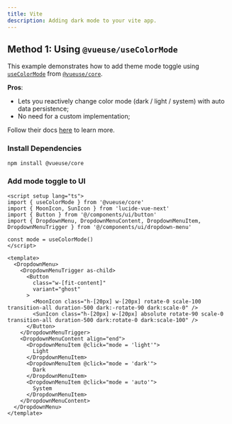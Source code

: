 ```yaml
---
title: Vite
description: Adding dark mode to your vite app.
---
```


## Method 1: Using `@vueuse/useColorMode`

This example demonstrates how to add theme mode toggle using [`useColorMode`](https://vueuse.org/core/usecolormode) from [`@vueuse/core`](https://vueuse.org/core).

**Pros**:
- Lets you reactively change color mode (dark / light / system) with auto data persistence;
- No need for a custom implementation;

Follow their docs [here](https://vueuse.org/core/usecolormode) to learn more.

<Steps>

### Install Dependencies

```bash
npm install @vueuse/core
```

### Add mode toggle to UI

```vue
<script setup lang="ts">
import { useColorMode } from '@vueuse/core'
import { MoonIcon, SunIcon } from 'lucide-vue-next'
import { Button } from '@/components/ui/button'
import { DropdownMenu, DropdownMenuContent, DropdownMenuItem, DropdownMenuTrigger } from '@/components/ui/dropdown-menu'

const mode = useColorMode()
</script>

<template>
  <DropdownMenu>
    <DropdownMenuTrigger as-child>
      <Button
        class="w-[fit-content]"
        variant="ghost"
      >
        <MoonIcon class="h-[20px] w-[20px] rotate-0 scale-100 transition-all duration-500 dark:-rotate-90 dark:scale-0" />
        <SunIcon class="h-[20px] w-[20px] absolute rotate-90 scale-0 transition-all duration-500 dark:rotate-0 dark:scale-100" />
      </Button>
    </DropdownMenuTrigger>
    <DropdownMenuContent align="end">
      <DropdownMenuItem @click="mode = 'light'">
        Light
      </DropdownMenuItem>
      <DropdownMenuItem @click="mode = 'dark'">
        Dark
      </DropdownMenuItem>
      <DropdownMenuItem @click="mode = 'auto'">
        System
      </DropdownMenuItem>
    </DropdownMenuContent>
  </DropdownMenu>
</template>
```

</Steps>
